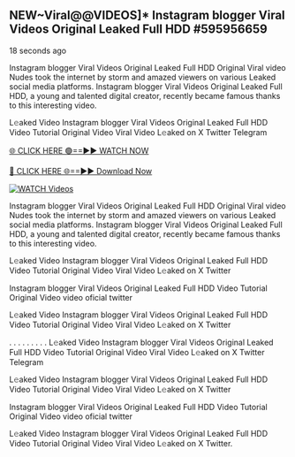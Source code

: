 ## NEW~Viral@@VIDEOS]* Instagram blogger Viral Videos Original Leaked Full HDD #595956659

18 seconds ago

Instagram blogger Viral Videos Original Leaked Full HDD Original Viral video Nudes took the internet by storm and amazed viewers on various Leaked social media platforms. Instagram blogger Viral Videos Original Leaked Full HDD, a young and talented digital creator, recently became famous thanks to this interesting video.

L𝚎aked Video Instagram blogger Viral Videos Original Leaked Full HDD Video Tutorial Original Video Viral Video L𝚎aked on X Twitter Telegram

[🌐 CLICK HERE 🟢==►► WATCH NOW](https://cutt.ly/te57wshS)

[🔴 CLICK HERE 🌐==►► Download Now](https://cutt.ly/te57wshS)

[![WATCH Videos](https://i.imgur.com/dJHk4Zq.gif)](https://cutt.ly/te57wshS)

Instagram blogger Viral Videos Original Leaked Full HDD Original Viral video Nudes took the internet by storm and amazed viewers on various Leaked social media platforms. Instagram blogger Viral Videos Original Leaked Full HDD, a young and talented digital creator, recently became famous thanks to this interesting video.

L𝚎aked Video Instagram blogger Viral Videos Original Leaked Full HDD Video Tutorial Original Video Viral Video L𝚎aked on X Twitter

Instagram blogger Viral Videos Original Leaked Full HDD Video Tutorial Original Video video oficial twitter

L𝚎aked Video Instagram blogger Viral Videos Original Leaked Full HDD Video Tutorial Original Video Viral Video L𝚎aked on X Twitter

. . . . . . . . . L𝚎aked Video Instagram blogger Viral Videos Original Leaked Full HDD Video Tutorial Original Video Viral Video L𝚎aked on X Twitter Telegram

L𝚎aked Video Instagram blogger Viral Videos Original Leaked Full HDD Video Tutorial Original Video Viral Video L𝚎aked on X Twitter

Instagram blogger Viral Videos Original Leaked Full HDD Video Tutorial Original Video video oficial twitter

L𝚎aked Video Instagram blogger Viral Videos Original Leaked Full HDD Video Tutorial Original Video Viral Video L𝚎aked on X Twitter.